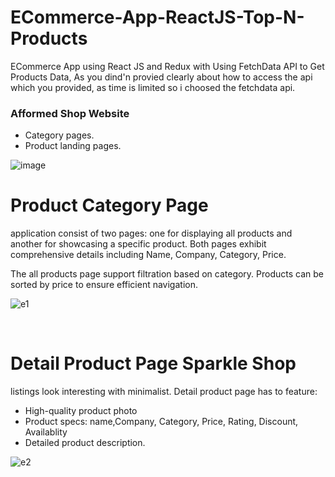 
# ECommerce-App-ReactJS-Top-N-Products
ECommerce App using React JS and Redux with Using FetchData  API to Get Products Data, As you dind'n provied clearly about how to access the api which you provided, as time is limited so i choosed the fetchdata api.

### **Afformed Shop Website**
<ul>
  <li>Category pages.</li>
  <li>Product landing pages.</li>
</ul>

![image](https://github.com/user-attachments/assets/6baba533-db67-429b-9cd7-65dc0f15ce4a)

Product Category Page 
=======================

application consist of two pages: one for displaying all products and another for showcasing a specific product. Both pages  exhibit comprehensive details including Name, Company, Category, Price.

The all products page support filtration based on category. Products can be sorted by price to ensure efficient navigation.


![e1](https://github.com/user-attachments/assets/cf9cbf70-f8f2-4f7c-a596-985add34578d)


<br>

Detail Product Page Sparkle Shop
=======================

listings look interesting with minimalist. Detail product page has to feature:
<ul>
  <li>High-quality product photo</li>
  <li>Product specs: name,Company, Category, Price, Rating, Discount, Availablity</li>
  <li>Detailed product description.</li>
</ul>

![e2](https://github.com/user-attachments/assets/da0eb5a1-6490-4259-b719-fcc64621adb6)


